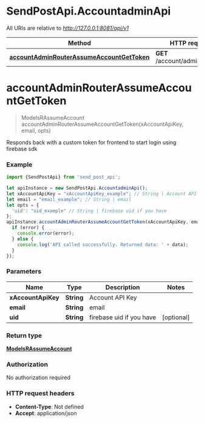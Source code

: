 # SendPostApi.AccountadminApi

All URIs are relative to *http://127.0.0.1:8081/api/v1*

Method | HTTP request | Description
------------- | ------------- | -------------
[**accountAdminRouterAssumeAccountGetToken**](AccountadminApi.md#accountAdminRouterAssumeAccountGetToken) | **GET** /account/admin/assume | 

<a name="accountAdminRouterAssumeAccountGetToken"></a>
# **accountAdminRouterAssumeAccountGetToken**
> ModelsRAssumeAccount accountAdminRouterAssumeAccountGetToken(xAccountApiKey, email, opts)



Responds back with a custom token for frontend to start login using firebase sdk

### Example
```javascript
import {SendPostApi} from 'send_post_api';

let apiInstance = new SendPostApi.AccountadminApi();
let xAccountApiKey = "xAccountApiKey_example"; // String | Account API Key
let email = "email_example"; // String | email
let opts = { 
  'uid': "uid_example" // String | firebase uid if you have
};
apiInstance.accountAdminRouterAssumeAccountGetToken(xAccountApiKey, email, opts, (error, data, response) => {
  if (error) {
    console.error(error);
  } else {
    console.log('API called successfully. Returned data: ' + data);
  }
});
```

### Parameters

Name | Type | Description  | Notes
------------- | ------------- | ------------- | -------------
 **xAccountApiKey** | **String**| Account API Key | 
 **email** | **String**| email | 
 **uid** | **String**| firebase uid if you have | [optional] 

### Return type

[**ModelsRAssumeAccount**](ModelsRAssumeAccount.md)

### Authorization

No authorization required

### HTTP request headers

 - **Content-Type**: Not defined
 - **Accept**: application/json

